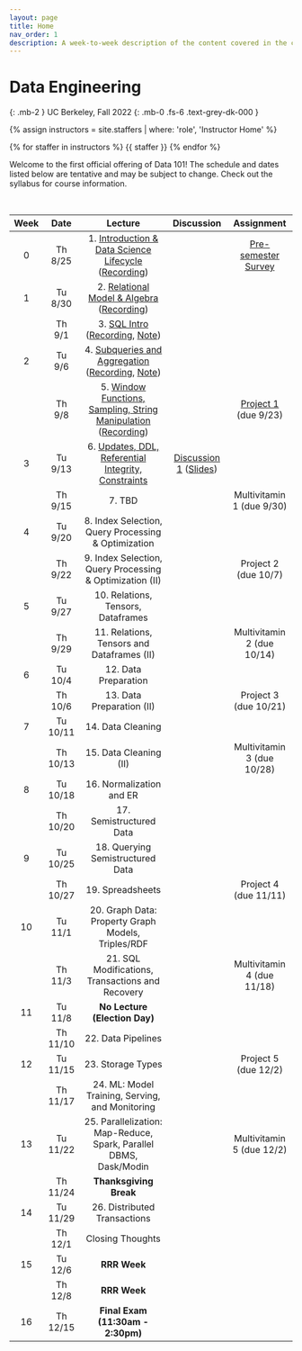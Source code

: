 ```yaml
---
layout: page
title: Home
nav_order: 1
description: A week-to-week description of the content covered in the course.
---
```


<link rel="stylesheet" href="css/index.css">

# Data Engineering
{: .mb-2 }
UC Berkeley, Fall 2022
{: .mb-0 .fs-6 .text-grey-dk-000 }

<div>

{% assign instructors = site.staffers | where: 'role', 'Instructor Home' %}
<div class="role">
  {% for staffer in instructors %}
  {{ staffer }}
  {% endfor %}

</div>

Welcome to the first official offering of Data 101! The schedule and dates listed below are tentative and may be subject to change. Check out the syllabus for course information.

</div>

<br>

| Week | Date | Lecture | Discussion | Assignment |
| :--: | :--: | :--: | :--: | :--: |
| 0 | Th 8/25 | 1. [Introduction & Data Science Lifecycle](https://docs.google.com/presentation/d/1Gt1-JjGJfBlEAXjjrYehG-SBz5_Z03Ba/edit?usp=sharing&rtpof=true&sd=true) ([Recording](https://drive.google.com/file/d/1oFiC7cLAOT42-lOsfkKxaJw2-0cnZstB/view?usp=sharing)) | | [Pre-semester Survey](https://docs.google.com/forms/d/e/1FAIpQLSclpNZ2_prU96JD9Uz59EU3Pk9-1gWQDmvpaBBxQtKUlA8rew/viewform) |
| 1 | Tu 8/30 | 2. [Relational Model & Algebra](https://docs.google.com/presentation/d/1bkp06s17Z5v5zZI4QPaoqFyX3VEWSU8w/edit?usp=sharing&ouid=104245339946787511318&rtpof=true&sd=true) ([Recording](https://drive.google.com/file/d/15s_RF0qYY2MJq6BVGk7zT8AiqkDOuTC4/view?usp=sharing)) | | |
|  | Th 9/1 | 3. [SQL Intro](https://docs.google.com/presentation/d/1RdDhxbL73BLpgxPR86qZ5JWT6uEZsKpU/edit?usp=sharing&ouid=115426255420868042566&rtpof=true&sd=true) ([Recording](https://drive.google.com/file/d/1Kt7NASzW8rWYRpHxHTzNVki5PjaPv4lE/view?usp=sharing), [Note](./resources/assets/notes/1.pdf))| | |
| 2 | Tu 9/6 | 4. [Subqueries and Aggregation](https://docs.google.com/presentation/d/1H1B4Tx3FaxzOHNaKQkYpbTHXj_37Uo56/edit?usp=sharing&ouid=101709100734010871255&rtpof=true&sd=true) ([Recording](https://drive.google.com/file/d/1TNQffowL1IuRmSKMi91asb8D5hlGjCb1/view?usp=sharing), [Note](./resources/assets/notes/2.pdf))| | |
|  | Th 9/8 | 5. [Window Functions, Sampling, String Manipulation](https://docs.google.com/presentation/d/14nlI3Bov_LR7-JRYVEEHtke6YbNYW7ci/edit?usp=sharing&ouid=101709100734010871255&rtpof=true&sd=true) ([Recording](https://drive.google.com/file/d/1T0Q9mPb0cpek3sSx17d2GIoq54ybfndk/view?usp=sharing)) | | [Project 1](https://data101.datahub.berkeley.edu/hub/user-redirect/git-pull?repo=https%3A%2F%2Fgithub.com%2Fcal-data-eng%2Ffa22&urlpath=tree%2Ffa22%2Fproj%2Fproj1%2Fproj1.ipynb&branch=main) (due 9/23) |
| 3 | Tu 9/13 | 6. [Updates, DDL, Referential Integrity, Constraints](https://docs.google.com/presentation/d/1CwLqU6vLo_onqtI-AGekMDhp28XxquuE/edit?usp=sharing&ouid=101709100734010871255&rtpof=true&sd=true) | [Discussion 1](https://drive.google.com/file/d/1xjwN6K9sexbh-l-VH0WsYILcdWlYgawI/view?usp=sharing) ([Slides](https://docs.google.com/presentation/d/1jnuDwTvQMTF8Z0Jd6bxIZd7jFbnz9-s-WW9GAySzN8E/edit?usp=sharing)) | |
|  | Th 9/15 | 7. TBD | | Multivitamin 1 (due 9/30) |
| 4 | Tu 9/20 | 8. Index Selection, Query Processing & Optimization | | |
|  | Th 9/22 | 9. Index Selection, Query Processing & Optimization (II) | | Project 2 (due 10/7) |
| 5 | Tu 9/27 | 10. Relations, Tensors, Dataframes | | |
|  | Th 9/29 | 11. Relations, Tensors and Dataframes (II) | | Multivitamin 2 (due 10/14) |
| 6 | Tu 10/4 | 12. Data Preparation | | |
|  | Th 10/6 | 13. Data Preparation (II) | | Project 3 (due 10/21) |
| 7 | Tu 10/11 | 14. Data Cleaning | | |
|  | Th 10/13 |  15. Data Cleaning (II) | | Multivitamin 3 (due 10/28) |
| 8 | Tu 10/18 | 16. Normalization and ER | | |
|  | Th 10/20 | 17. Semistructured Data | | |
| 9 | Tu 10/25 | 18. Querying Semistructured Data | | |
|  | Th 10/27 | 19. Spreadsheets | | Project 4 (due 11/11) |
| 10 | Tu 11/1 | 20. Graph Data: Property Graph Models, Triples/RDF | |
|  | Th 11/3 | 21. SQL Modifications, Transactions and Recovery | | Multivitamin 4 (due 11/18) |
| 11 | Tu 11/8 | **No Lecture (Election Day)** | | |
|  | Th 11/10 | 22. Data Pipelines | | |
| 12 | Tu 11/15 | 23. Storage Types | | Project 5 (due 12/2) |
|  | Th 11/17 | 24. ML: Model Training, Serving, and Monitoring | | |
| 13 | Tu 11/22 | 25. Parallelization: Map-Reduce, Spark, Parallel DBMS, Dask/Modin | | Multivitamin 5 (due 12/2) |
|  | Th 11/24 | **Thanksgiving Break** | | |
| 14 | Tu 11/29 | 26. Distributed Transactions | | |
|  | Th 12/1 | Closing Thoughts | | |
| 15 | Tu 12/6 | **RRR Week** | | |
|  | Th 12/8 | **RRR Week** | | |
| 16 | Th 12/15 | **Final Exam (11:30am - 2:30pm)** | | |
